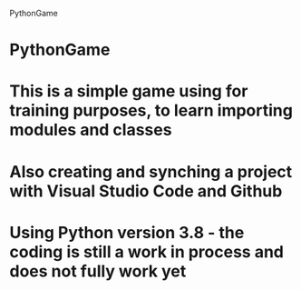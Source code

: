 PythonGame
# PythonGame
# This is a simple game using for training purposes, to learn importing modules and classes
# Also creating and synching a project with Visual Studio Code and Github
# Using Python version 3.8 - the coding is still a work in process and does not fully work yet
